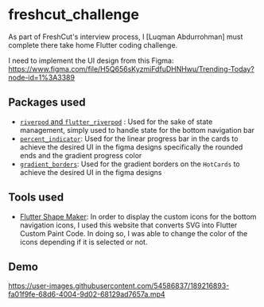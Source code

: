 # freshcut_challenge

As part of FreshCut's interview process, I [Luqman Abdurrohman] must complete there take home Flutter coding challenge.

I need to implement the UI design from this Figma: https://www.figma.com/file/H5Q656sKyzmiFdfuDHNHwu/Trending-Today?node-id=1%3A3389

## Packages used
- [`riverpod` and `flutter_riverpod`](https://riverpod.dev/) : Used for the sake of state management, simply used to handle state for the bottom navigation bar
- [`percent_indicator`](https://pub.dev/packages/percent_indicator): Used for the linear progress bar in the cards to achieve the desired UI in the figma designs specifically the rounded ends and the gradient progress color
- [`gradient_borders`](https://pub.dev/packages/gradient_borders): Used for the gradient borders on the `HotCards` to achieve the desired UI in the figma designs

## Tools used 
- [Flutter Shape Maker](https://fluttershapemaker.com/): In order to display the custom icons for the bottom navigation icons, I used this website that converts SVG into Flutter Custom Paint Code. In doing so, I was able to change the color of the icons depending if it is selected or not. 



## Demo

https://user-images.githubusercontent.com/54586837/189216893-fa01f9fe-68d6-4004-9d02-68129ad7657a.mp4

